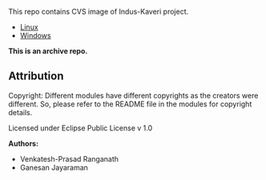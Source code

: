 This repo contains CVS image of Indus-Kaveri project. 

- [Linux](https://github.com/rvprasad/Indus-Kaveri_archive/blob/master/Linux-bundle-ingredients.zip)
- [Windows](https://github.com/rvprasad/Indus-Kaveri_archive/blob/master/Windows-bundle-ingredients.zip)

**This is an archive repo.**


## Attribution

Copyright: Different modules have different copyrights as the creators were different.  So, please refer to the README file in the modules for copyright details.

Licensed under Eclipse Public License v 1.0

**Authors:**

- Venkatesh-Prasad Ranganath
- Ganesan Jayaraman
